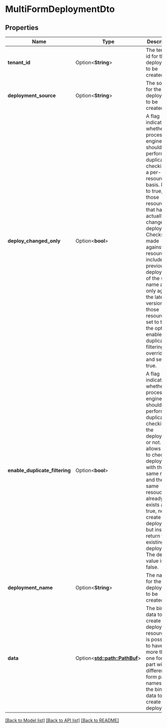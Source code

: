 # MultiFormDeploymentDto

## Properties

Name | Type | Description | Notes
------------ | ------------- | ------------- | -------------
**tenant_id** | Option<**String**> | The tenant id for the deployment to be created. | [optional]
**deployment_source** | Option<**String**> | The source for the deployment to be created. | [optional]
**deploy_changed_only** | Option<**bool**> | A flag indicating whether the process engine should perform duplicate checking on a per-resource basis. If set to true, only those resources that have actually changed are deployed. Checks are made against resources included previous deployments of the same name and only against the latest versions of those resources. If set to true, the option enable-duplicate-filtering is overridden and set to true. | [optional][default to false]
**enable_duplicate_filtering** | Option<**bool**> | A flag indicating whether the process engine should perform duplicate checking for the deployment or not. This allows you to check if a deployment with the same name and the same resouces already exists and if true, not create a new deployment but instead return the existing deployment. The default value is false. | [optional][default to false]
**deployment_name** | Option<**String**> | The name for the deployment to be created. | [optional]
**data** | Option<[**std::path::PathBuf**](std::path::PathBuf.md)> | The binary data to create the deployment resource. It is possible to have more than one form part with different form part names for the binary data to create a deployment. | [optional]

[[Back to Model list]](../README.md#documentation-for-models) [[Back to API list]](../README.md#documentation-for-api-endpoints) [[Back to README]](../README.md)


